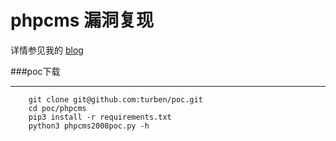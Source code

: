 phpcms 漏洞复现  
========================================
详情参见我的
  [blog](www.befallhell.cn)


###poc下载  
********************************  
```
    git clone git@github.com:turben/poc.git
    cd poc/phpcms
    pip3 install -r requirements.txt
    python3 phpcms2008poc.py -h
```

